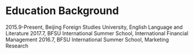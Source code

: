 # Education Background                                                
2015.9-Present, Beijing Foreign Studies University, English Language and Literature
2017.7, BFSU International Summer School, International Financial Management
2016.7, BFSU International Summer School, Marketing Research

